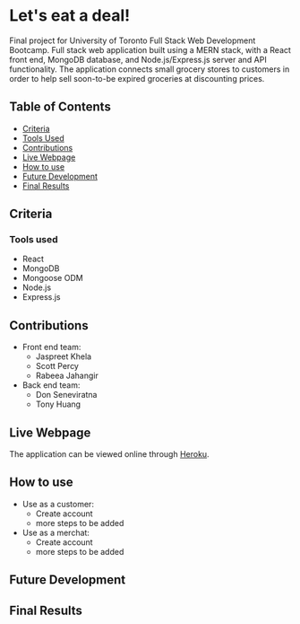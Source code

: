 # Let's eat a deal!
Final project for University of Toronto Full Stack Web Development Bootcamp. Full stack web application built using a MERN stack, with a React front end, MongoDB database, and Node.js/Express.js server and API functionality. The application connects small grocery stores to customers in order to help sell soon-to-be expired groceries at discounting prices.

## Table of Contents
* [Criteria](#criteria)
* [Tools Used](#tools-used)
* [Contributions](#contributions)
* [Live Webpage](#live-webpage)
* [How to use](#how-to-use)
* [Future Development](#future-development)
* [Final Results](#final-results)

## Criteria


### Tools used
* React
* MongoDB
* Mongoose ODM
* Node.js
* Express.js

## Contributions
* Front end team:
    * Jaspreet Khela
    * Scott Percy
    * Rabeea Jahangir
* Back end team:
    * Don Seneviratna
    * Tony Huang

## Live Webpage
The application can be viewed online through <a href='https://lets-eat-a-deal.herokuapp.com/' title="Heroku Page">Heroku</a>.

## How to use
* Use as a customer:
    * Create account
    * more steps to be added
* Use as a merchat:
    * Create account
    * more steps to be added

## Future Development

## Final Results
<img src='' alt='' />
<img src='' alt='' />
<img src='' alt='' />
<img src='' alt='' />
<img src='' alt='' />